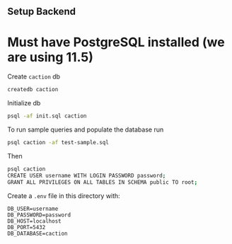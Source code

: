 ## Setup Backend

# Must have PostgreSQL installed (we are using 11.5)

Create `caction` db
```bash
createdb caction
```

Initialize db
```bash
psql -af init.sql caction
```

To run sample queries and populate the database run
```bash
psql caction -af test-sample.sql
```

Then
```bash
psql caction
CREATE USER username WITH LOGIN PASSWORD password;
GRANT ALL PRIVILEGES ON ALL TABLES IN SCHEMA public TO root;
```

Create a `.env` file in this directory with:
```
DB_USER=username
DB_PASSWORD=password
DB_HOST=localhost
DB_PORT=5432
DB_DATABASE=caction
```

